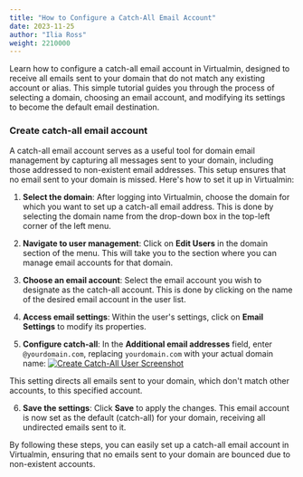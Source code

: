 ```yaml
---
title: "How to Configure a Catch-All Email Account"
date: 2023-11-25
author: "Ilia Ross"
weight: 2210000
---
```

Learn how to configure a catch-all email account in Virtualmin, designed to receive all emails sent to your domain that do not match any existing account or alias. This simple tutorial guides you through the process of selecting a domain, choosing an email account, and modifying its settings to become the default email destination.

### Create catch-all email account
A catch-all email account serves as a useful tool for domain email management by capturing all messages sent to your domain, including those addressed to non-existent email addresses. This setup ensures that no email sent to your domain is missed. Here's how to set it up in Virtualmin:

1. **Select the domain**: After logging into Virtualmin, choose the domain for which you want to set up a catch-all email address. This is done by selecting the domain name from the drop-down box in the top-left corner of the left menu.

2. **Navigate to user management**: Click on **Edit Users** in the domain section of the menu. This will take you to the section where you can manage email accounts for that domain.

3. **Choose an email account**: Select the email account you wish to designate as the catch-all account. This is done by clicking on the name of the desired email account in the user list.

4. **Access email settings**: Within the user's settings, click on **Email Settings** to modify its properties.

5. **Configure catch-all**: In the **Additional email addresses** field, enter `@yourdomain.com`, replacing `yourdomain.com` with your actual domain name:
    [![](/images/docs/screenshots/light/create-user-catch-all.png "Create Catch-All User Screenshot")](/images/docs/screenshots/light/create-user-catch-all.png)

This setting directs all emails sent to your domain, which don't match other accounts, to this specified account.

6. **Save the settings**: Click **Save** to apply the changes. This email account is now set as the default (catch-all) for your domain, receiving all undirected emails sent to it.

By following these steps, you can easily set up a catch-all email account in Virtualmin, ensuring that no emails sent to your domain are bounced due to non-existent accounts.
